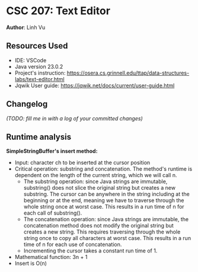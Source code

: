 # CSC 207: Text Editor

**Author**: Linh Vu

## Resources Used

- IDE: VSCode
- Java version 23.0.2
- Project's instruction: https://osera.cs.grinnell.edu/ttap/data-structures-labs/text-editor.html
- Jqwik User guide: https://jqwik.net/docs/current/user-guide.html

## Changelog

_(TODO: fill me in with a log of your committed changes)_

## Runtime analysis

**SimpleStringBuffer's insert method:**

- Input: character ch to be inserted at the cursor position
- Critical operation: substring and concatenation. The method's runtime is dependent on the length of the current string, which we will call n.
  - The substring operation: since Java strings are immutable, substring() does not slice the original string but creates a new substring. The cursor can be anywhere in the string including at the beginning or at the end, meaning we have to traverse through the whole string once at worst case. This results in a run time of n for each call of substring().
  - The concatenation operation: since Java strings are immutable, the concatenation method does not modify the original string but creates a new string. This requires traversing through the whole string once to copy all characters at worst case. This results in a run time of n for each use of concatenation.
  - Incrementing the cursor takes a constant run time of 1.
- Mathematical function: 3n + 1
- Insert is O(n)
